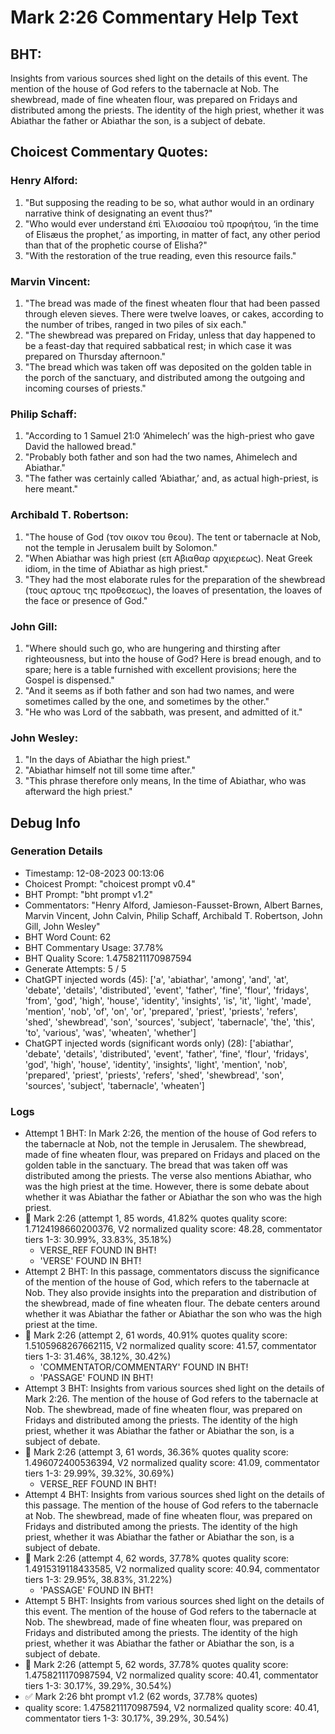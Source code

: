 # Mark 2:26 Commentary Help Text

## BHT:
Insights from various sources shed light on the details of this event. The mention of the house of God refers to the tabernacle at Nob. The shewbread, made of fine wheaten flour, was prepared on Fridays and distributed among the priests. The identity of the high priest, whether it was Abiathar the father or Abiathar the son, is a subject of debate.

## Choicest Commentary Quotes:
### Henry Alford:
1. "But supposing the reading to be so, what author would in an ordinary narrative think of designating an event thus?"
2. "Who would ever understand ἐπὶ Ἐλισσαίου τοῦ προφήτου, ‘in the time of Elisæus the prophet,’ as importing, in matter of fact, any other period than that of the prophetic course of Elisha?"
3. "With the restoration of the true reading, even this resource fails."

### Marvin Vincent:
1. "The bread was made of the finest wheaten flour that had been passed through eleven sieves. There were twelve loaves, or cakes, according to the number of tribes, ranged in two piles of six each." 
2. "The shewbread was prepared on Friday, unless that day happened to be a feast-day that required sabbatical rest; in which case it was prepared on Thursday afternoon." 
3. "The bread which was taken off was deposited on the golden table in the porch of the sanctuary, and distributed among the outgoing and incoming courses of priests."

### Philip Schaff:
1. "According to 1 Samuel 21:0 ‘Ahimelech’ was the high-priest who gave David the hallowed bread."
2. "Probably both father and son had the two names, Ahimelech and Abiathar."
3. "The father was certainly called ‘Abiathar,’ and, as actual high-priest, is here meant."

### Archibald T. Robertson:
1. "The house of God (τον οικον του θεου). The tent or tabernacle at Nob, not the temple in Jerusalem built by Solomon."
2. "When Abiathar was high priest (επ Αβιαθαρ αρχιερεως). Neat Greek idiom, in the time of Abiathar as high priest."
3. "They had the most elaborate rules for the preparation of the shewbread (τους αρτους της προθεσεως), the loaves of presentation, the loaves of the face or presence of God."

### John Gill:
1. "Where should such go, who are hungering and thirsting after righteousness, but into the house of God? Here is bread enough, and to spare; here is a table furnished with excellent provisions; here the Gospel is dispensed."
2. "And it seems as if both father and son had two names, and were sometimes called by the one, and sometimes by the other."
3. "He who was Lord of the sabbath, was present, and admitted of it."

### John Wesley:
1. "In the days of Abiathar the high priest." 
2. "Abiathar himself not till some time after."
3. "This phrase therefore only means, In the time of Abiathar, who was afterward the high priest."


## Debug Info
### Generation Details
- Timestamp: 12-08-2023 00:13:06
- Choicest Prompt: "choicest prompt v0.4"
- BHT Prompt: "bht prompt v1.2"
- Commentators: "Henry Alford, Jamieson-Fausset-Brown, Albert Barnes, Marvin Vincent, John Calvin, Philip Schaff, Archibald T. Robertson, John Gill, John Wesley"
- BHT Word Count: 62
- BHT Commentary Usage: 37.78%
- BHT Quality Score: 1.4758211170987594
- Generate Attempts: 5 / 5
- ChatGPT injected words (45):
	['a', 'abiathar', 'among', 'and', 'at', 'debate', 'details', 'distributed', 'event', 'father', 'fine', 'flour', 'fridays', 'from', 'god', 'high', 'house', 'identity', 'insights', 'is', 'it', 'light', 'made', 'mention', 'nob', 'of', 'on', 'or', 'prepared', 'priest', 'priests', 'refers', 'shed', 'shewbread', 'son', 'sources', 'subject', 'tabernacle', 'the', 'this', 'to', 'various', 'was', 'wheaten', 'whether']
- ChatGPT injected words (significant words only) (28):
	['abiathar', 'debate', 'details', 'distributed', 'event', 'father', 'fine', 'flour', 'fridays', 'god', 'high', 'house', 'identity', 'insights', 'light', 'mention', 'nob', 'prepared', 'priest', 'priests', 'refers', 'shed', 'shewbread', 'son', 'sources', 'subject', 'tabernacle', 'wheaten']

### Logs
- Attempt 1 BHT: In Mark 2:26, the mention of the house of God refers to the tabernacle at Nob, not the temple in Jerusalem. The shewbread, made of fine wheaten flour, was prepared on Fridays and placed on the golden table in the sanctuary. The bread that was taken off was distributed among the priests. The verse also mentions Abiathar, who was the high priest at the time. However, there is some debate about whether it was Abiathar the father or Abiathar the son who was the high priest.
- 🔄 Mark 2:26 (attempt 1, 85 words, 41.82% quotes quality score: 1.7124198660200376, V2 normalized quality score: 48.28, commentator tiers 1-3: 30.99%, 33.83%, 35.18%) 
	- VERSE_REF FOUND IN BHT! 
	- 'VERSE' FOUND IN BHT!
- Attempt 2 BHT: In this passage, commentators discuss the significance of the mention of the house of God, which refers to the tabernacle at Nob. They also provide insights into the preparation and distribution of the shewbread, made of fine wheaten flour. The debate centers around whether it was Abiathar the father or Abiathar the son who was the high priest at the time.
- 🔄 Mark 2:26 (attempt 2, 61 words, 40.91% quotes quality score: 1.5105968267662115, V2 normalized quality score: 41.57, commentator tiers 1-3: 31.46%, 38.12%, 30.42%) 
	- 'COMMENTATOR/COMMENTARY' FOUND IN BHT! 
	- 'PASSAGE' FOUND IN BHT!
- Attempt 3 BHT: Insights from various sources shed light on the details of Mark 2:26. The mention of the house of God refers to the tabernacle at Nob. The shewbread, made of fine wheaten flour, was prepared on Fridays and distributed among the priests. The identity of the high priest, whether it was Abiathar the father or Abiathar the son, is a subject of debate.
- 🔄 Mark 2:26 (attempt 3, 61 words, 36.36% quotes quality score: 1.496072400536394, V2 normalized quality score: 41.09, commentator tiers 1-3: 29.99%, 39.32%, 30.69%) 
	- VERSE_REF FOUND IN BHT!
- Attempt 4 BHT: Insights from various sources shed light on the details of this passage. The mention of the house of God refers to the tabernacle at Nob. The shewbread, made of fine wheaten flour, was prepared on Fridays and distributed among the priests. The identity of the high priest, whether it was Abiathar the father or Abiathar the son, is a subject of debate.
- 🔄 Mark 2:26 (attempt 4, 62 words, 37.78% quotes quality score: 1.4915319118433585, V2 normalized quality score: 40.94, commentator tiers 1-3: 29.95%, 38.83%, 31.22%) 
	- 'PASSAGE' FOUND IN BHT!
- Attempt 5 BHT: Insights from various sources shed light on the details of this event. The mention of the house of God refers to the tabernacle at Nob. The shewbread, made of fine wheaten flour, was prepared on Fridays and distributed among the priests. The identity of the high priest, whether it was Abiathar the father or Abiathar the son, is a subject of debate.
- 🔄 Mark 2:26 (attempt 5, 62 words, 37.78% quotes quality score: 1.4758211170987594, V2 normalized quality score: 40.41, commentator tiers 1-3: 30.17%, 39.29%, 30.54%)
- ✅ Mark 2:26 bht prompt v1.2 (62 words, 37.78% quotes)
- quality score: 1.4758211170987594, V2 normalized quality score: 40.41, commentator tiers 1-3: 30.17%, 39.29%, 30.54%)